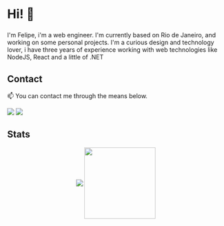 <!--### Hi there 👋


**felipe-b-oliveira/felipe-b-oliveira** is a ✨ _special_ ✨ repository because its `README.md` (this file) appears on your GitHub profile.

Here are some ideas to get you started:

- 🔭 I’m currently working on ...
- 🌱 I’m currently learning ...
- 👯 I’m looking to collaborate on ...
- 🤔 I’m looking for help with ...
- 💬 Ask me about ...
- 📫 How to reach me: ...
- 😄 Pronouns: ...
- ⚡ Fun fact: ...
-->

<h1 align="left">Hi! 👋</h1>

###

<p align="center">
  <!--<a href="https://github.com/felipe-b-oliveira">
    <img src="https://raw.githubusercontent.com/felipe-b-oliveira/felipe-b-oliveira/master/image/Laptop%20Icon-03.png" width="256" height="256" align="center" alt="Notebook">
  </a>-->

  <p align="left">
    I'm Felipe, i'm a web engineer. I'm currently based on Rio de Janeiro, and working on some personal projects. I'm a curious design and technology lover, i have three years of experience working with web technologies like NodeJS, React and a little of .NET
  </p>
</p>

###

<h2 align="left">Contact</h2>

<p align="left">
📫  You can contact me through the means below.
</p>

<p align="left">
<a href="mailto:felipe.boliveira@outlook.com" alt="Gmail">
<img src="https://img.shields.io/badge/-felipe.boliveira@outlook.com-0078D4?style=flat-square&labelColor=0078D4&logo=gmail&logoColor=white&link=felipe.boliveira@outlook.com"/></a>
  
<a href="https://www.linkedin.com/in/felipe-oliveira-417376100/" alt="Linkedin">
<img src="https://img.shields.io/badge/-Felipe%20Oliveira-blue?style=flat-square&logo=Linkedin&logoColor=white&link=https://www.linkedin.com/in/felipe-oliveira-417376100/" /></a>
</p>

###

<h2 align="left">Stats</h2>

<p align="center">
  <img align="center"
      src="https://githubrstats.vercel.app/api/top-langs/?username=felipe-b-oliveira&layout=compact&title_color=007ec6&icon_color=007ec6&text_color=03001c&bg_color=ffffff00"
    />
  <img align="center"
      height="165" src="https://githubrstats.vercel.app/api?username=felipe-b-oliveira&show_icons=true&title_color=007ec6&icon_color=007ec6&text_color=03001c&bg_color=ffffff00" />
</p>
